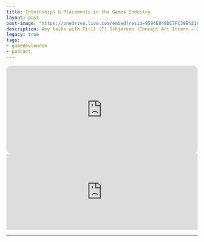 ```yaml
---
title: Internships & Placements in the Games Industry
layout: post
post-image: "https://onedrive.live.com/embed?resid=9594E849DC7FC39E%2161161&authkey=%21AGNSRgInIVehY8Q&width=1920&height=1634"
description: Amy talks with Tiril (T) Schjerven (Concept Art Intern - Jagex) and Tom (Content Producer Intern - Into Games) about their journeys into the games industry and how their internships went!
legacy: true
tags:
- gamedevlondon
- podcast
---
```


<iframe style="border-radius:12px" src="https://open.spotify.com/embed/episode/1cDZYildC8tsyeT0XilsM5?utm_source=generator" width="100%" height="232" frameBorder="0" allowfullscreen="" allow="autoplay; clipboard-write; encrypted-media; fullscreen; picture-in-picture"></iframe>
<iframe src="https://anchor.fm/game-dev-london/embed/episodes/InternshipsPlacements-In-The-Games-Industry---Part-1---101---Game-Dev-London-Podcast-e1gb5kb/a-a7ld0pc" height="200" width="100%" frameborder="0" scrolling="no"></iframe>

---